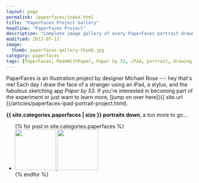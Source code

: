 ```yaml
---
layout: page
permalink: /paperfaces/index.html
title: "PaperFaces Project Gallery"
headline: "PaperFaces Project"
description: "Complete image gallery of every PaperFaces portrait drawn by Michael Rose using Paper by 53."
modified: 2013-07-12
image: 
  thumb: paperfaces-gallery-thumb.jpg
category: paperfaces
tags: [PaperFaces, MadeWithPaper, Paper by 53, iPad, portrait, drawing, illustration, painting, Michael Rose]
---
```


PaperFaces is an illustration project by designer Michael Rose --- hey that's me! Each day I draw the face of a stranger using an iPad, a stylus, and the fabulous sketching app *Paper by 53*. If you're interested in becoming part of the experiment or just want to learn more, [jump on over here]({{ site.url }}/articles/paperfaces-ipad-portrait-project.html). 

**{{ site.categories.paperfaces | size }} portraits down**, a ton more to go...

<ul class="oversized-recent-grid unstyled-list">
{% for post in site.categories.paperfaces %}
	<li><a href="{{ site.url }}{{ post.url }}" title="{{ post.title }}">
		<img class="load" src="{{ site.url }}/images/preload.gif" data-original="{{ site.url }}/images/{{ post.image.thumb }}" alt="" width="110" height="110">
		<noscript><img src="{{ site.url }}/images/{{ post.image.thumb }}" alt="" width="110" height="110"></noscript>
	</a></li>
	{% endfor %}
</ul>